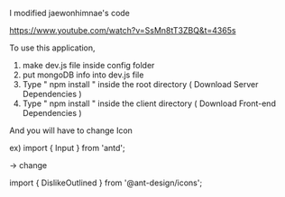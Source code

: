 I modified jaewonhimnae's code

https://www.youtube.com/watch?v=SsMn8tT3ZBQ&t=4365s


To use this application, 

1. make dev.js file inside config folder 
2. put mongoDB info into dev.js file 
3. Type  " npm install " inside the root directory  ( Download Server Dependencies ) 
4. Type " npm install " inside the client directory ( Download Front-end Dependencies )


And you will have to change Icon 

ex) 
import { Input } from 'antd';
<Icon type="dislike" /> 

-> change 

import { DislikeOutlined } from '@ant-design/icons'; 
<DislikeOutlined />

